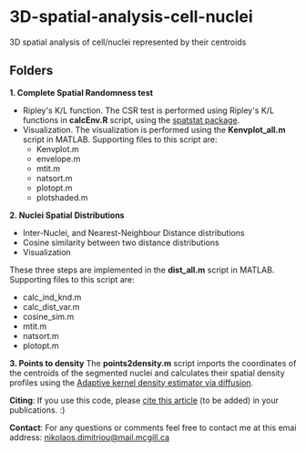 # 3D-spatial-analysis-cell-nuclei
3D spatial analysis of cell/nuclei represented by their centroids

## Folders

**1. Complete Spatial Randomness test**
* Ripley's K/L function. The CSR test is performed using Ripley's K/L functions in **calcEnv.R** script, using the [spatstat package](https://spatstat.org/).
* Visualization. The visualization is performed using the **Kenvplot_all.m** script in MATLAB.
  Supporting files to this script are:
  * Kenvplot.m
  * envelope.m
  * mtit.m
  * natsort.m
  * plotopt.m
  * plotshaded.m

**2. Nuclei Spatial Distributions**
* Inter-Nuclei, and Nearest-Neighbour Distance distributions
* Cosine similarity between two distance distributions
* Visualization

These three steps are implemented in the **dist_all.m** script in MATLAB. Supporting files to this script are:
* calc_ind_knd.m
* calc_dist_var.m
* cosine_sim.m
* mtit.m
* natsort.m
* plotopt.m


**3. Points to density**
The **points2density.m** script imports the coordinates of the centroids of the segmented nuclei and calculates their spatial density profiles using the [Adaptive kernel density estimator via diffusion](https://people.smp.uq.edu.au/DirkKroese/ps/AOS799.pdf).

**Citing**: If you use this code, please [cite this article]( ) (to be added) in your publications. :)   

**Contact**: For any questions or comments feel free to contact me at this emai address: nikolaos.dimitriou@mail.mcgill.ca

